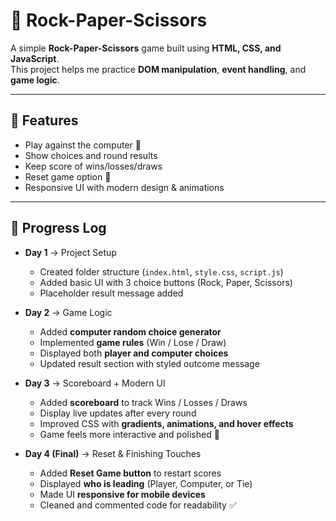 # 🎲 Rock-Paper-Scissors

A simple **Rock-Paper-Scissors** game built using **HTML, CSS, and JavaScript**.  
This project helps me practice **DOM manipulation**, **event handling**, and **game logic**.

---

## 🚀 Features
- Play against the computer 🤖  
- Show choices and round results  
- Keep score of wins/losses/draws  
- Reset game option 🔄  
- Responsive UI with modern design & animations  

---

## 📅 Progress Log
- **Day 1** → Project Setup  
  - Created folder structure (`index.html`, `style.css`, `script.js`)  
  - Added basic UI with 3 choice buttons (Rock, Paper, Scissors)  
  - Placeholder result message added  

- **Day 2** → Game Logic  
  - Added **computer random choice generator**  
  - Implemented **game rules** (Win / Lose / Draw)  
  - Displayed both **player and computer choices**  
  - Updated result section with styled outcome message  

- **Day 3** → Scoreboard + Modern UI  
  - Added **scoreboard** to track Wins / Losses / Draws  
  - Display live updates after every round  
  - Improved CSS with **gradients, animations, and hover effects**  
  - Game feels more interactive and polished 🎨  

- **Day 4 (Final)** → Reset & Finishing Touches  
  - Added **Reset Game button** to restart scores  
  - Displayed **who is leading** (Player, Computer, or Tie)  
  - Made UI **responsive for mobile devices**  
  - Cleaned and commented code for readability ✅  
